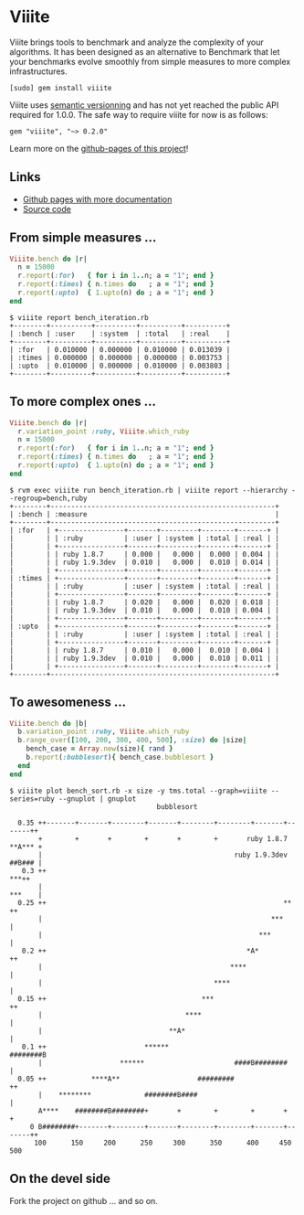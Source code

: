 # Viiite

Viiite brings tools to benchmark and analyze the complexity of your algorithms.
It has been designed as an alternative to Benchmark that let your benchmarks
evolve smoothly from simple measures to more complex infrastructures.

    [sudo] gem install viiite

Viiite uses [semantic versionning](http://semver.org) and has not yet reached the
public API required for 1.0.0. The safe way to require viiite for now is as
follows:

    gem "viiite", "~> 0.2.0"

Learn more on the [github-pages of this project](http://blambeau.github.com/viiite)!

## Links

* [Github pages with more documentation](http://blambeau.github.com/viiite)
* [Source code](http://github.com/blambeau/viiite)

## From simple measures ...

```ruby
Viiite.bench do |r|
  n = 15000
  r.report(:for)   { for i in 1..n; a = "1"; end }
  r.report(:times) { n.times do   ; a = "1"; end }
  r.report(:upto)  { 1.upto(n) do ; a = "1"; end }
end
```

```terminal
$ viiite report bench_iteration.rb
+--------+----------+----------+----------+----------+
| :bench | :user    | :system  | :total   | :real    |
+--------+----------+----------+----------+----------+
| :for   | 0.010000 | 0.000000 | 0.010000 | 0.013039 |
| :times | 0.000000 | 0.000000 | 0.000000 | 0.003753 |
| :upto  | 0.010000 | 0.000000 | 0.010000 | 0.003803 |
+--------+----------+----------+----------+----------+
```

## To more complex ones ...

```ruby
Viiite.bench do |r|
  r.variation_point :ruby, Viiite.which_ruby
  n = 15000
  r.report(:for)   { for i in 1..n; a = "1"; end }
  r.report(:times) { n.times do   ; a = "1"; end }
  r.report(:upto)  { 1.upto(n) do ; a = "1"; end }
end
```

```terminal
$ rvm exec viiite run bench_iteration.rb | viiite report --hierarchy --regroup=bench,ruby
+--------+-------------------------------------------------------+
| :bench | :measure                                              |
+--------+-------------------------------------------------------+
| :for   | +----------------+-------+---------+--------+-------+ |
|        | | :ruby          | :user | :system | :total | :real | |
|        | +----------------+-------+---------+--------+-------+ |
|        | | ruby 1.8.7     | 0.000 |   0.000 |  0.000 | 0.004 | |
|        | | ruby 1.9.3dev  | 0.010 |   0.000 |  0.010 | 0.014 | |
|        | +----------------+-------+---------+--------+-------+ |
| :times | +----------------+-------+---------+--------+-------+ |
|        | | :ruby          | :user | :system | :total | :real | |
|        | +----------------+-------+---------+--------+-------+ |
|        | | ruby 1.8.7     | 0.020 |   0.000 |  0.020 | 0.018 | |
|        | | ruby 1.9.3dev  | 0.010 |   0.000 |  0.010 | 0.004 | |
|        | +----------------+-------+---------+--------+-------+ |
| :upto  | +----------------+-------+---------+--------+-------+ |
|        | | :ruby          | :user | :system | :total | :real | |
|        | +----------------+-------+---------+--------+-------+ |
|        | | ruby 1.8.7     | 0.010 |   0.000 |  0.010 | 0.004 | |
|        | | ruby 1.9.3dev  | 0.010 |   0.000 |  0.010 | 0.011 | |
|        | +----------------+-------+---------+--------+-------+ |
+--------+-------------------------------------------------------+
```

## To awesomeness ...

```ruby
Viiite.bench do |b|
  b.variation_point :ruby, Viiite.which_ruby
  b.range_over([100, 200, 300, 400, 500], :size) do |size|
    bench_case = Array.new(size){ rand }
    b.report(:bubblesort){ bench_case.bubblesort }
  end
end
```

```terminal
$ viiite plot bench_sort.rb -x size -y tms.total --graph=viiite --series=ruby --gnuplot | gnuplot
                                    bubblesort

  0.35 ++-------+-------+--------+-------+--------+--------+-------+-------++
       +        +       +        +       +        +       ruby 1.8.7 **A*** +
       |                                               ruby 1.9.3dev ##B### |
   0.3 ++                                                               ***++
       |                                                             ***    |
  0.25 ++                                                          **      ++
       |                                                        ***         |
       |                                                     ***            |
   0.2 ++                                                 *A*              ++
       |                                              ****                  |
       |                                          ****                      |
  0.15 ++                                      ***                         ++
       |                                   ****                             |
       |                               **A*                                 |
   0.1 ++                        ******                             ########B
       |                   ******                      ####B########        |
  0.05 ++           ****A**                   #########                    ++
       |    ********             ########B####                              |
       A****    ########B########+       +        +        +       +        +
     0 B########+-------+--------+-------+--------+--------+-------+-------++
      100      150     200      250     300      350      400     450      500
```

## On the devel side

Fork the project on github ... and so on.
